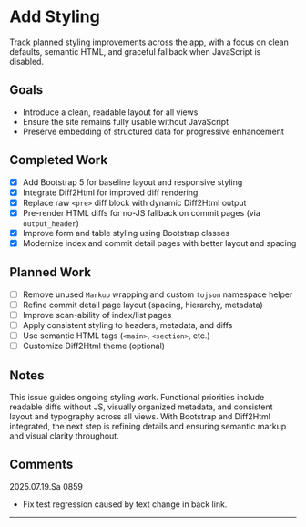 # Add Styling

Track planned styling improvements across the app, with a focus on clean
defaults, semantic HTML, and graceful fallback when JavaScript is disabled.

## Goals

- Introduce a clean, readable layout for all views
- Ensure the site remains fully usable without JavaScript
- Preserve embedding of structured data for progressive enhancement

## Completed Work

- [x] Add Bootstrap 5 for baseline layout and responsive styling
- [x] Integrate Diff2Html for improved diff rendering
- [x] Replace raw `<pre>` diff block with dynamic Diff2Html output
- [x] Pre-render HTML diffs for no-JS fallback on commit pages (via `output_header`)
- [x] Improve form and table styling using Bootstrap classes
- [x] Modernize index and commit detail pages with better layout and spacing

## Planned Work

- [ ] Remove unused `Markup` wrapping and custom `tojson` namespace helper
- [ ] Refine commit detail page layout (spacing, hierarchy, metadata)
- [ ] Improve scan-ability of index/list pages
- [ ] Apply consistent styling to headers, metadata, and diffs
- [ ] Use semantic HTML tags (`<main>`, `<section>`, etc.)
- [ ] Customize Diff2Html theme (optional)

## Notes

This issue guides ongoing styling work. Functional priorities include readable
diffs without JS, visually organized metadata, and consistent layout and
typography across all views. With Bootstrap and Diff2Html integrated, the next
step is refining details and ensuring semantic markup and visual clarity
throughout.

## Comments

2025.07.19.Sa 0859

- Fix test regression caused by text change in back link.

---
